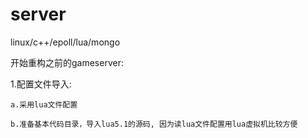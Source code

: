 # server
linux/c++/epoll/lua/mongo

开始重构之前的gameserver:

1.配置文件导入:
  
    a.采用lua文件配置
  
    b.准备基本代码目录，导入lua5.1的源码, 因为读lua文件配置用lua虚拟机比较方便
  
